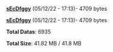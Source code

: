 [**sEcDfggy**](/data/sEcDfggy.txt) (05/12/22 - 17:13)- 4709 bytes

[**sEcDfggy**](/data/sEcDfggy.txt) (05/12/22 - 17:13)- 4709 bytes

**Total Datas**: 6935

**Total Size**: 41.82 MB / 41.8 MB